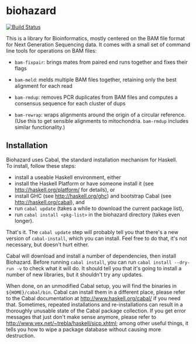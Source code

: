 biohazard
=========

[![Build Status](https://travis-ci.org/udo-stenzel/biohazard.svg?branch=master)](https://travis-ci.org/udo-stenzel/biohazard)

This is a library for Bioinformatics, mostly centered on the BAM file
format for Next Generation Sequencing data.  It comes with a small set
of command line tools for operations on BAM files:

* `bam-fixpair`: brings mates from paired end runs together and fixes
  their flags

* `bam-meld`: melds multiple BAM files together, retaining only the best
  alignment for each read
  
* `bam-rmdup`: removes PCR duplicates from BAM files and computes a
  consensus sequence for each cluster of dups

* `bam-rewrap`: wraps alignments around the origin of a circular reference.
  (Use this to get sensible alignments to mitochondria.  `bam-rmdup` 
  includes similar functionality.)

Installation
------------

Biohazard uses Cabal, the standard installation mechanism for Haskell.  
To install, follow these steps:

* install a useable Haskell environment, either
 * install the Haskell Platform or have someone install it (see http://haskell.org/platform/ for details), or
 * install GHC (see http://haskell.org/ghc) and bootstrap Cabal (see
http://haskell.org/cabal), and
 * run `cabal update` (takes a while to download the current package list),
* run `cabal install <pkg-list>` in the biohazard directory (takes even longer).

That's it.  The `cabal update` step will probably tell you that there's a new version of
`cabal-install`, which you can install.  Feel free to do that, it's not
necessary, but doesn't hurt either.  

Cabal will download and install a number of dependencies,
then install Biohazard.  Before running `cabal install`, you can run 
`cabal install --dry-run -v` to check what it will do.  It should tell 
you that it's going to install a number of new libraries, but it 
shouldn't try any updates.

When done, on an unmodified Cabal setup, you will find the binaries in 
`${HOME}/cabal/bin`.  Cabal can install them in a different place, please 
refer to the Cabal documentation at http://www.haskell.org/cabal/ if 
you need that.  Sometimes, repeated installations and re-installations can result 
in a thoroughly unusable state of the Cabal package collection.  If you get error 
messages that just don't make sense anymore, please refer to 
http://www.vex.net/~trebla/haskell/sicp.xhtml; among other useful things, it 
tells you how to wipe a package database without causing more destruction.
